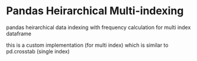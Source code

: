 # Pandas Heirarchical Multi-indexing

pandas heirarchical data indexing with frequency calculation for multi index dataframe

this is a custom implementation (for multi index) which is similar to pd.crosstab (single index)

